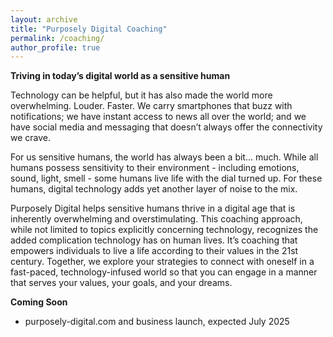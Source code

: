 ```yaml
---
layout: archive
title: "Purposely Digital Coaching"
permalink: /coaching/
author_profile: true
---
```


**Triving in today’s digital world as a sensitive human**

Technology can be helpful, but it has also made the world more overwhelming. Louder. Faster. We carry smartphones that buzz with notifications; we have instant access to news all over the world; and we have social media and messaging that doesn’t always offer the connectivity we crave. 

For us sensitive humans, the world has always been a bit… much. While all humans possess sensitivity to their environment - including emotions, sound, light, smell - some humans live life with the dial turned up. For these humans, digital technology adds yet another layer of noise to the mix.

Purposely Digital helps sensitive humans thrive in a digital age that is inherently overwhelming and overstimulating. This coaching approach, while not limited to topics explicitly concerning technology, recognizes the added complication technology has on human lives. It’s coaching that empowers individuals to live a life according to their values in the 21st century. Together, we explore your strategies to connect with oneself in a fast-paced, technology-infused world so that you can engage in a manner that serves your values, your goals, and your dreams. 


**Coming Soon**

- purposely-digital.com and business launch, expected July 2025
